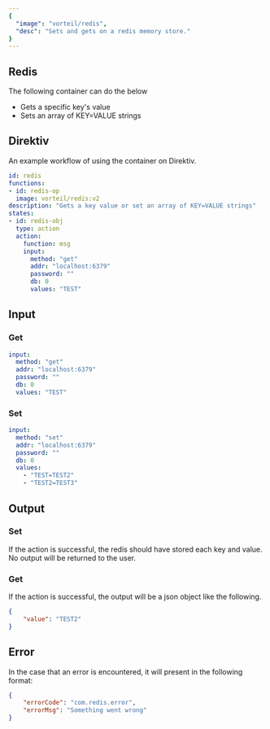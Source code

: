 ```yaml
---
{
  "image": "vorteil/redis",
  "desc": "Sets and gets on a redis memory store."
}
---
```

## Redis

The following container can do the below

- Gets a specific key's value
- Sets an array of KEY=VALUE strings

## Direktiv

An example workflow of using the container on Direktiv.

```yaml
id: redis
functions:
- id: redis-op
  image: vorteil/redis:v2
description: "Gets a key value or set an array of KEY=VALUE strings"
states:
- id: redis-obj
  type: action
  action:
    function: msg
    input: 
      method: "get"
      addr: "localhost:6379"
      password: ""
      db: 0
      values: "TEST"
```

## Input

### Get

```yaml
input:
  method: "get"
  addr: "localhost:6379"
  password: ""
  db: 0
  values: "TEST"
```

### Set

```yaml
input:
  method: "set"
  addr: "localhost:6379"
  password: ""
  db: 0
  values: 
    - "TEST=TEST2"
    - "TEST2=TEST3"
```

## Output

### Set

If the action is successful, the redis should have stored each key and value. No output will be returned to the user.

### Get

If the action is successful, the output will be a json object like the following.

```json
{
    "value": "TEST2"
}
```

## Error

In the case that an error is encountered, it will present in the following format:

```json
{
    "errorCode": "com.redis.error",
    "errorMsg": "Something went wrong"
}
```
